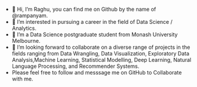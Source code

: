 - 👋 Hi, I’m Raghu, you can find me on Github by the name of @rampanyam. 
- 👀 I’m interested in pursuing a career in the field of Data Science / Analytics. 
- 🌱 I’m a Data Science postgraduate student from Monash University Melbourne. 
- 💞️ I’m looking  forward to collaborate on a diverse range of projects in the fields ranging from Data Wrangling, Data Visualization, Exploratory Data Analysis,Machine Learning, Statistical Modelling, Deep Learning, Natural Language Processing, and Recommender Systems.
- Please feel free to follow and messsage me on GitHub to Collaborate with me. 
